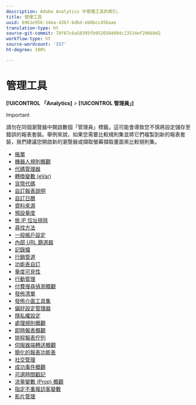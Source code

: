 ```yaml
---
description: Adobe Analytics 中管理工具的索引。
title: 管理工具
uuid: 6961e956-14ea-4367-bdbd-eb0bcc456aae
translation-type: ht
source-git-commit: 78f67c6a58395fb9520384094c13514ef29669d2
workflow-type: ht
source-wordcount: '157'
ht-degree: 100%

---
```



# 管理工具

**[!UICONTROL 「Analytics]** > **[!UICONTROL 管理員」]**

>[!IMPORTANT]
>
> 請勿在同個瀏覽器中開啟數個「管理員」標籤。這可能會導致您不慎將設定儲存至錯誤的報表套裝。舉例來說，如果您需要比較規則集並將它們複製到新的報表套裝，我們建議您開啟新的瀏覽器或擷取螢幕擷取畫面來比較規則集。

+ [帳單](billing-admin.md)
+ [機器人規則概觀](bot-removal/bot-rules.md)
+ [代碼管理器](code-manager-admin.md)
+ [轉換變數 (eVar)](conversion-var-admin/conversion-var-admin.md)
+ [貨幣代碼](currency.md)
+ [自訂報表說明](custom-desc-admin.md)
+ [自訂日曆](custom-calendar.md)
+ [資料來源](data-sources.md)
+ [預設量度](default-metrics.md)
+ [依 IP 位址排除](exclude-ip.md)
+ [尋找方法](finding-methods.md)
+ [一般帳戶設定](general-acct-settings-admin.md)
+ [內部 URL 篩選器](internal-url-filter-admin.md)
+ [記錄檔](logs.md)
+ [行銷管道](marketing-channels-admin.md)
+ [功能表自訂](customize-menus.md)
+ [量度可見性](metric-visibility.md)
+ [行動管理](mobile-management.md)
+ [付費搜尋偵測概觀](paid-search-detection/paid-search-detection.md)
+ [發佈清單](publishing-list.md)
+ [發佈介面工具集](publishing-widgets-admin.md)
+ [偏好設定管理器](preferences-manager.md)
+ [隱私權設定](privacy-settings.md)
+ [處理規則概觀](c-processing-rules/processing-rules.md)
+ [即時報表概觀](realtime/realtime.md)
+ [排程報表佇列](scheduled-reports-admin.md)
+ [伺服器端轉送概觀](c-server-side-forwarding/ssf.md)
+ [簡化的報表功能表](t-simplified-menu.md)
+ [社交管理](social-management.md)
+ [成功事件概觀](c-success-events/success-event.md)
+ [可選時間戳記](timestamp-optional.md)
+ [流量變數 (Prop) 概觀](c-traffic-variables/traffic-var.md)
+ [指定不重複訪客變數](unique-visitor-variable-admin/t-unique-visitor-variable.md)
+ [影片管理](video-management.md)
